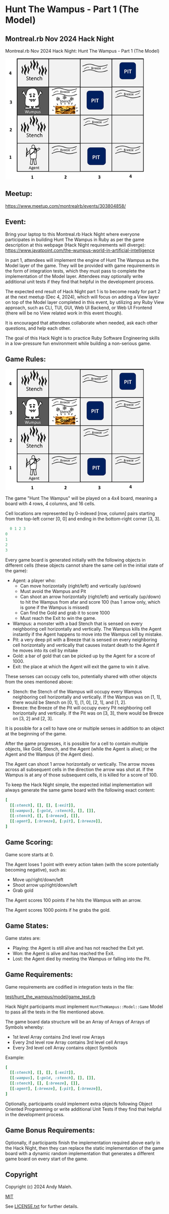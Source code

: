 # Hunt The Wampus - Part 1 (The Model)
## Montreal.rb Nov 2024 Hack Night

Montreal.rb Nov 2024 Hack Night: Hunt The Wampus - Part 1 (The Model)

![Hunt The Wampus](/hunt-the-wumpus.png)

## Meetup:

https://www.meetup.com/montrealrb/events/303804858/

## Event:

Bring your laptop to this Montreal.rb Hack Night where everyone participates in building Hunt The Wampus in Ruby as per the game description at this webpage (Hack Night requirements will diverge):
https://www.javatpoint.com/the-wumpus-world-in-artificial-intelligence

In part 1, attendees will implement the engine of Hunt The Wampus as the Model layer of the game. They will be provided with game requirements in the form of integration tests, which they must pass to complete the implementation of the Model layer. Attendees may optionally write additional unit tests if they find that helpful in the development process.

The expected end result of Hack Night part 1 is to become ready for part 2 at the next meetup (Dec 4, 2024), which will focus on adding a View layer on top of the Model layer completed in this event, by utilizing any Ruby View approach, such as CLI, TUI, GUI, Web UI Backend, or Web UI Frontend (there will be no View related work in this event though).

It is encouraged that attendees collaborate when needed, ask each other questions, and help each other.

The goal of this Hack Night is to practice Ruby Software Engineering skills in a low-pressure fun environment while building a non-serious game.

## Game Rules:

![Hunt The Wampus](/hunt-the-wumpus.png)

The game "Hunt The Wampus" will be played on a 4x4 board, meaning a board with 4 rows, 4 columns, and 16 cells.

Cell locations are represented by 0-indexed [row, column] pairs starting from the top-left corner [0, 0] and ending in the bottom-right corner [3, 3].

```ruby
  0 1 2 3
0
1
2
3
```

Every game board is generated initially with the following objects in different cells (these objects cannot share the same cell in the initial state of the game):
- Agent: a player who:
  - Can move horizontally (right/left) and vertically (up/down)
  - Must avoid the Wampus and Pit
  - Can shoot an arrow horizontally (right/left) and vertically (up/down) to hit the Wampus from afar and score 100 (has 1 arrow only, which is gone if the Wampus is missed)
  - Can find the Gold and grab it to score 1000
  - Must reach the Exit to win the game.
- Wampus: a monster with a bad Stench that is sensed on every neighboring cell horizontally and vertically. The Wampus kills the Agent instantly if the Agent happens to move into the Wampus cell by mistake.
- Pit: a very deep pit with a Breeze that is sensed on every neighboring cell horizontally and vertically   that causes instant death to the Agent if he moves into its cell by mitake
- Gold: a bar of gold that can be picked up by the Agent for a score of 1000.
- Exit: the place at which the Agent will exit the game to win it alive.

These senses can occupy cells too, potentially shared with other objects from the ones mentioned above:
- Stench: the Stench of the Wampus will occupy every Wampus neighboring cell horizontally and vertically. If the Wampus was on [1, 1], there would be Stench on [0, 1], [1, 0], [2, 1], and [1, 2].
- Breeze: the Breeze of the Pit will occupy every Pit neighboring cell horizontally and vertically. If the Pit was on [3, 3], there would be Breeze on [3, 2] and [2, 3].

It is possible for a cell to have one or multiple senses in addition to an object at the beginning of the game.

After the game progresses, it is possible for a cell to contain multiple objects, like Gold, Stench, and the Agent (while the Agent is alive); or the Agent and the Wampus (if the Agent dies).

The Agent can shoot 1 arrow horizontally or vertically. The arrow moves across all subsequent cells in the direction the arrow was shot at. If the Wampus is at any of those subsequent cells, it is killed for a score of 100.

To keep the Hack Night simple, the expected initial implementation will always generate the same game board with the following exact content:

```ruby
[
  [[:stench], [], [], [:exit]],
  [[:wampus], [:gold, :stench], [], []],
  [[:stench], [], [:breeze], []],
  [[:agent], [:breeze], [:pit], [:breeze]],
]
```

## Game Scoring:

Game score starts at 0.

The Agent loses 1 point with every action taken (with the score potentially becoming negative), such as:
- Move up/right/down/left
- Shoot arrow up/right/down/left
- Grab gold

The Agent scores 100 points if he hits the Wampus with an arrow.

The Agent scores 1000 points if he grabs the gold.

## Game States:

Game states are:
- Playing: the Agent is still alive and has not reached the Exit yet.
- Won: the Agent is alive and has reached the Exit.
- Lost: the Agent died by meeting the Wampus or falling into the Pit.

## Game Requirements:

Game requirements are codified in integration tests in the file:

[test/hunt_the_wampus/model/game_test.rb](/test/hunt_the_wampus/model/game_test.rb)

Hack Night participants must implement `HuntTheWampus::Model::Game` Model to pass all the tests in the file mentioned above.

The game board data structure will be an Array of Arrays of Arrays of Symbols whereby:
- 1st level Array contains 2nd level row Arrays
- Every 2nd level row Array contains 3rd level cell Arrays
- Every 3rd level cell Array contains object Symbols

Example:

```ruby
[
  [[:stench], [], [], [:exit]],
  [[:wampus], [:gold, :stench], [], []],
  [[:stench], [], [:breeze], []],
  [[:agent], [:breeze], [:pit], [:breeze]],
]
```

Optionally, participants could implement extra objects following Object Oriented Programming or write additional Unit Tests if they find that helpful in the development process.

## Game Bonus Requirements:

Optionally, if participants finish the implementation required above early in the Hack Night, then they can replace the static implementation of the game board with a dynamic random implementation that generates a different game board on every start of the game.

## Copyright

Copyright (c) 2024 Andy Maleh.

[MIT](/LICENSE.txt)

See [LICENSE.txt](/LICENSE.txt) for further details.
